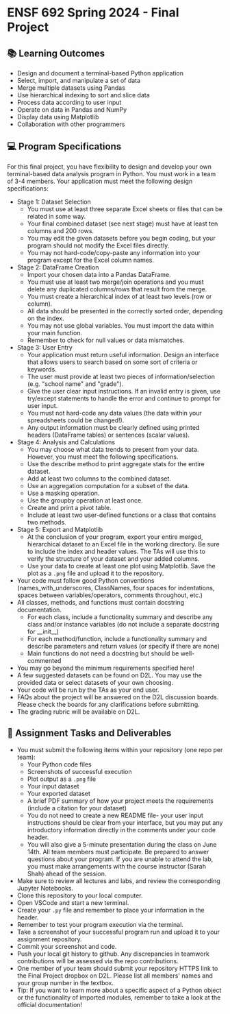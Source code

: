 # ENSF 692 Spring 2024 - Final Project

## 📚 Learning Outcomes
* Design and document a terminal-based Python application
* Select, import, and manipulate a set of data
* Merge multiple datasets using Pandas
* Use hierarchical indexing to sort and slice data
* Process data according to user input
* Operate on data in Pandas and NumPy
* Display data using Matplotlib
* Collaboration with other programmers

## 💻 Program Specifications
For this final project, you have flexibility to design and develop your own terminal-based data analysis program in Python.
You must work in a team of 3-4 members.
Your application must meet the following design specifications:
* Stage 1: Dataset Selection
  * You must use at least three separate Excel sheets or files that can be related in some way.
  * Your final combined dataset (see next stage) must have at least ten columns and 200 rows.
  * You may edit the given datasets before you begin coding, but your program should not modify the Excel files directly.
  * You may not hard-code/copy-paste any information into your program except for the Excel column names.
* Stage 2: DataFrame Creation
  * Import your chosen data into a Pandas DataFrame. 
  * You must use at least two merge/join operations and you must delete any duplicated columns/rows that result from the merge.
  * You must create a hierarchical index of at least two levels (row or column).
  * All data should be presented in the correctly sorted order, depending on the index.
  * You may not use global variables. You must import the data within your main function.
  * Remember to check for null values or data mismatches.
* Stage 3: User Entry
  * Your application must return useful information. Design an interface that allows users to search based on some sort of criteria or keywords.
  * The user must provide at least two pieces of information/selection (e.g. "school name" and "grade").
  * Give the user clear input instructions. If an invalid entry is given, use try/except statements to handle the error and continue to prompt for user input.
  * You must not hard-code any data values (the data within your spreadsheets could be changed!).
  * Any output information must be clearly defined using printed headers (DataFrame tables) or sentences (scalar values).
* Stage 4: Analysis and Calculations
  * You may choose what data trends to present from your data. However, you must meet the following specifications.
  * Use the describe method to print aggregate stats for the entire dataset.
  * Add at least two columns to the combined dataset.
  * Use an aggregation computation for a subset of the data.
  * Use a masking operation.
  * Use the groupby operation at least once.
  * Create and print a pivot table.
  * Include at least two user-defined functions or a class that contains two methods.
* Stage 5: Export and Matplotlib
  * At the conclusion of your program, export your entire merged, hierarchical dataset to an Excel file in the working directory. Be sure to include the index and header values. The TAs will use this to verify the structure of your dataset and your added columns.
  * Use your data to create at least one plot using Matplotlib. Save the plot as a `.png` file and upload it to the repository.
* Your code must follow good Python conventions (names_with_underscores, ClassNames, four spaces for indentations, spaces between variables/operators, comments throughout, etc.)
* All classes, methods, and functions must contain docstring documentation.
    * For each class, include a functionality summary and describe any class and/or instance variables (do not include a separate docstring for \_\_init\_\_)
    * For each method/function, include a functionality summary and describe parameters and return values (or specify if there are none)
    * Main functions do not need a docstring but should be well-commented 
* You may go beyond the minimum requirements specified here!
* A few suggested datasets can be found on D2L. You may use the provided data or select datasets of your own choosing.
* Your code will be run by the TAs as your end user.
* FAQs about the project will be answered on the D2L discussion boards. Please check the boards for any clarifications before submitting.
* The grading rubric will be available on D2L.

## 📝 Assignment Tasks and Deliverables
* You must submit the following items within your repository (one repo per team):
    * Your Python code files
	* Screenshots of successful execution
	* Plot output as a `.png` file 
	* Your input dataset
	* Your exported dataset
	* A brief PDF summary of how your project meets the requirements (include a citation for your dataset)
	* You do not need to create a new README file- your user input instructions should be clear from your interface, but you may put any introductory information directly in the comments under your code header.	
	* You will also give a 5-minute presentation during the class on June 14th. All team members must participate. Be prepared to answer questions about your program. If you are unable to attend the lab, you must make arrangements with the course instructor (Sarah Shah) ahead of the session.
* Make sure to review all lectures and labs, and review the corresponding Jupyter Notebooks.
* Clone this repository to your local computer.
* Open VSCode and start a new terminal. 
* Create your `.py` file and remember to place your information in the header.
* Remember to test your program execution via the terminal.
* Take a screenshot of your successful program run and upload it to your assignment repository.
* Commit your screenshot and code.
* Push your local git history to github. Any discrepancies in teamwork contributions will be assessed via the repo contributions.
* One member of your team should submit your repository HTTPS link to the Final Project dropbox on D2L. Please list all members' names and your group number in the textbox.
* Tip: If you want to learn more about a specific aspect of a Python object or the functionality of imported modules, remember to take a look at the official documentation!
